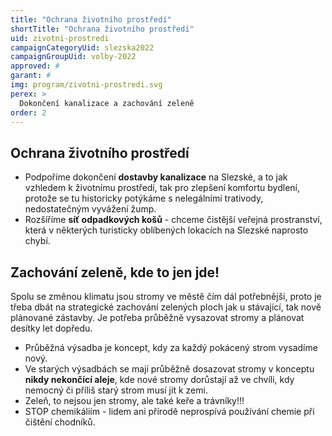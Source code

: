 ```yaml
---
title: "Ochrana životního prostředí"
shortTitle: "Ochrana životního prostředí"
uid: zivotni-prostredi 
campaignCategoryUid: slezska2022
campaignGroupUid: volby-2022
approved: #
garant: # 
img: program/zivotni-prostredi.svg
perex: >
  Dokončení kanalizace a zachování zeleně
order: 2
---
```


## Ochrana životního prostředí 

-  Podpoříme dokončení **dostavby kanalizace** na Slezské, a to jak vzhledem k životnímu prostředí, tak pro zlepšení komfortu bydlení, protože se tu historicky potýkáme s nelegálními trativody, nedostatečným vyvážení žump.
-  Rozšíříme **síť odpadkových košů** - chceme čistější veřejná prostranství, která v některých turisticky oblíbených lokacích na Slezské naprosto chybí. 

## Zachování zeleně, kde to jen jde!

Spolu se změnou klimatu jsou stromy ve městě čím dál potřebnější, proto je třeba dbát na strategické zachování zelených ploch jak u stávající, tak nově plánované zástavby. Je potřeba průběžně vysazovat stromy a plánovat desítky let dopředu. 

- Průběžná výsadba je koncept, kdy za každý pokácený strom vysadíme nový.
-  Ve starých výsadbách se mají průběžně dosazovat stromy v konceptu **nikdy nekončící aleje**, kde nové stromy dorůstají až ve chvíli, kdy nemocný či příliš starý strom musí jít k zemi.
-  Zeleň, to nejsou jen stromy, ale také keře a trávníky!!!
-  STOP chemikáliím -  lidem ani přírodě neprospívá používání chemie při čištění chodníků.

